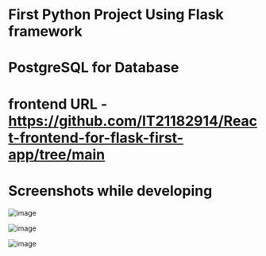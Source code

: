 # First Python Project Using Flask framework
# PostgreSQL for Database

# frontend URL - https://github.com/IT21182914/React-frontend-for-flask-first-app/tree/main

# Screenshots while developing


![image](https://github.com/user-attachments/assets/3e15fd41-c161-4a76-a753-752e29f670ee)

![image](https://github.com/user-attachments/assets/0116773c-faaf-40e8-9e19-9ec207402fda)

![image](https://github.com/user-attachments/assets/5a04340f-7779-422f-8772-84e4dd2ab15b)

